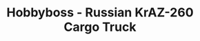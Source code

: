---
layout: product
title: "Hobbyboss - Russian KrAZ-260 Cargo Truck"
price: "8200" 
desc: "N/A"
img_path: "/assets/img/HB85510.webp"
brand: "N/A"
available: false
special_offer: false
new: false
soon: false
cat: "010000"
subcat: "013500"
subsubcat: "0N/A"
sifra: "HB85510"
popular: false
spec: false
---